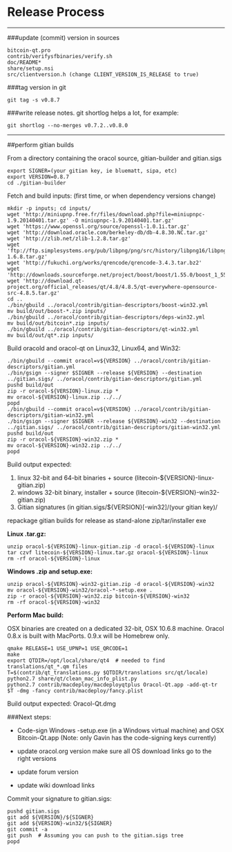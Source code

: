 Release Process
====================

* * *

###update (commit) version in sources


	bitcoin-qt.pro
	contrib/verifysfbinaries/verify.sh
	doc/README*
	share/setup.nsi
	src/clientversion.h (change CLIENT_VERSION_IS_RELEASE to true)

###tag version in git

	git tag -s v0.8.7

###write release notes. git shortlog helps a lot, for example:

	git shortlog --no-merges v0.7.2..v0.8.0

* * *

##perform gitian builds

 From a directory containing the oracol source, gitian-builder and gitian.sigs
  
	export SIGNER=(your gitian key, ie bluematt, sipa, etc)
	export VERSION=0.8.7
	cd ./gitian-builder

 Fetch and build inputs: (first time, or when dependency versions change)

	mkdir -p inputs; cd inputs/
	wget 'http://miniupnp.free.fr/files/download.php?file=miniupnpc-1.9.20140401.tar.gz' -O miniupnpc-1.9.20140401.tar.gz'
	wget 'https://www.openssl.org/source/openssl-1.0.1i.tar.gz'
	wget 'http://download.oracle.com/berkeley-db/db-4.8.30.NC.tar.gz'
	wget 'http://zlib.net/zlib-1.2.8.tar.gz'
	wget 'ftp://ftp.simplesystems.org/pub/libpng/png/src/history/libpng16/libpng-1.6.8.tar.gz'
	wget 'http://fukuchi.org/works/qrencode/qrencode-3.4.3.tar.bz2'
	wget 'http://downloads.sourceforge.net/project/boost/boost/1.55.0/boost_1_55_0.tar.bz2'
	wget 'http://download.qt-project.org/official_releases/qt/4.8/4.8.5/qt-everywhere-opensource-src-4.8.5.tar.gz'
	cd ..
	./bin/gbuild ../oracol/contrib/gitian-descriptors/boost-win32.yml
	mv build/out/boost-*.zip inputs/
	./bin/gbuild ../oracol/contrib/gitian-descriptors/deps-win32.yml
	mv build/out/bitcoin*.zip inputs/
	./bin/gbuild ../oracol/contrib/gitian-descriptors/qt-win32.yml
	mv build/out/qt*.zip inputs/

 Build oracold and oracol-qt on Linux32, Linux64, and Win32:
  
	./bin/gbuild --commit oracol=v${VERSION} ../oracol/contrib/gitian-descriptors/gitian.yml
	./bin/gsign --signer $SIGNER --release ${VERSION} --destination ../gitian.sigs/ ../oracol/contrib/gitian-descriptors/gitian.yml
	pushd build/out
	zip -r oracol-${VERSION}-linux.zip *
	mv oracol-${VERSION}-linux.zip ../../
	popd
	./bin/gbuild --commit oracol=v${VERSION} ../oracol/contrib/gitian-descriptors/gitian-win32.yml
	./bin/gsign --signer $SIGNER --release ${VERSION}-win32 --destination ../gitian.sigs/ ../oracol/contrib/gitian-descriptors/gitian-win32.yml
	pushd build/out
	zip -r oracol-${VERSION}-win32.zip *
	mv oracol-${VERSION}-win32.zip ../../
	popd

  Build output expected:

  1. linux 32-bit and 64-bit binaries + source (litecoin-${VERSION}-linux-gitian.zip)
  2. windows 32-bit binary, installer + source (litecoin-${VERSION}-win32-gitian.zip)
  3. Gitian signatures (in gitian.sigs/${VERSION}[-win32]/(your gitian key)/

repackage gitian builds for release as stand-alone zip/tar/installer exe

**Linux .tar.gz:**

	unzip oracol-${VERSION}-linux-gitian.zip -d oracol-${VERSION}-linux
	tar czvf litecoin-${VERSION}-linux.tar.gz oracol-${VERSION}-linux
	rm -rf oracol-${VERSION}-linux

**Windows .zip and setup.exe:**

	unzip oracol-${VERSION}-win32-gitian.zip -d oracol-${VERSION}-win32
	mv oracol-${VERSION}-win32/oracol-*-setup.exe .
	zip -r oracol-${VERSION}-win32.zip bitcoin-${VERSION}-win32
	rm -rf oracol-${VERSION}-win32

**Perform Mac build:**

  OSX binaries are created on a dedicated 32-bit, OSX 10.6.8 machine.
  Oracol 0.8.x is built with MacPorts.  0.9.x will be Homebrew only.

	qmake RELEASE=1 USE_UPNP=1 USE_QRCODE=1
	make
	export QTDIR=/opt/local/share/qt4  # needed to find translations/qt_*.qm files
	T=$(contrib/qt_translations.py $QTDIR/translations src/qt/locale)
	python2.7 share/qt/clean_mac_info_plist.py
	python2.7 contrib/macdeploy/macdeployqtplus Oracol-Qt.app -add-qt-tr $T -dmg -fancy contrib/macdeploy/fancy.plist

 Build output expected: Oracol-Qt.dmg

###Next steps:

* Code-sign Windows -setup.exe (in a Windows virtual machine) and
  OSX Bitcoin-Qt.app (Note: only Gavin has the code-signing keys currently)

* update oracol.org version
  make sure all OS download links go to the right versions

* update forum version

* update wiki download links

Commit your signature to gitian.sigs:

	pushd gitian.sigs
	git add ${VERSION}/${SIGNER}
	git add ${VERSION}-win32/${SIGNER}
	git commit -a
	git push  # Assuming you can push to the gitian.sigs tree
	popd

